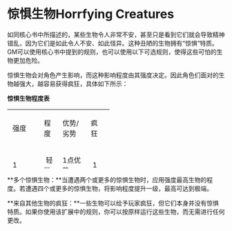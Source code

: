 # 惊惧生物Horrfying Creatures

如同核心书中所描述的，某些生物令人非常不安，甚至只是看到它们就会导致精神错乱，因为它们是如此令人不安、如此怪异。这种丑陋的生物拥有“惊惧”特质。GM可以使用核心书中提到的规则，也可以使用以下可选规则，使得这些可怕的生物更加危险。

惊惧生物会对角色产生影响，而这种影响程度由其强度决定。因此角色们面对的生物越强大，越容易获得疯狂，具体如下所示：

**惊惧生物程度表**

<table style="HEIGHT: 137px; WIDTH: 237px; BORDER-COLLAPSE: 
collapse" data-cellspacing="0" data-cellpadding="2" width="237"
data-border="0">
<tbody>
<tr class="odd">
<td><p> 强度</p></td>
<td><p>程度 </p></td>
<td><p>优势/劣势 </p></td>
<td><p>疯狂 </p></td>
</tr>
<tr class="even">
<td><p> 1</p></td>
<td><p> 轻微</p></td>
<td><p>1点优势 </p></td>
<td><p> 1</p></td>
</tr>
<tr class="odd">
<td><p> 5或10</p></td>
<td><p> 中等</p></td>
<td><p>  ——</p></td>
<td><p> 1</p></td>
</tr>
<tr class="even">
<td><p> 25或50</p></td>
<td><p> 严重</p></td>
<td><p>  ——</p></td>
<td><p> 1d3</p></td>
</tr>
<tr class="odd">
<td><p> 100或250</p></td>
<td><p> 残酷</p></td>
<td><p> 1点劣势</p></td>
<td><p> 1d3</p></td>
</tr>
<tr class="even">
<td><p> 500+</p></td>
<td><p> 极端</p></td>
<td><p> 2点劣势</p></td>
<td><p> 1d6</p></td>
</tr>
</tbody>
</table>

**多个惊惧生物：**当遭遇两个或更多的惊惧生物时，应用强度最高生物的程度。若遭遇四个或更多的惊惧生物，将影响程度提升一级，最高可达到极端。

**来自其他生物的疯狂：**一些生物可以给予玩家疯狂，但它们本身并没有惊惧特质。如果你使用该扩展中的规则，你可以按原样运行这些生物，而无需进行任何更改。
